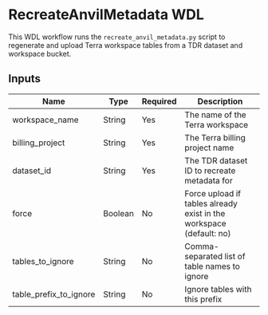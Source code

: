 # RecreateAnvilMetadata WDL

This WDL workflow runs the `recreate_anvil_metadata.py` script to regenerate and upload Terra workspace tables from a TDR dataset and workspace bucket.

## Inputs

| Name                   | Type      | Required | Description                                                        |
|------------------------|-----------|----------|--------------------------------------------------------------------|
| workspace_name         | String    | Yes      | The name of the Terra workspace                                    |
| billing_project        | String    | Yes      | The Terra billing project name                                     |
| dataset_id             | String    | Yes      | The TDR dataset ID to recreate metadata for                        |
| force                  | Boolean   | No       | Force upload if tables already exist in the workspace (default: no) |
| tables_to_ignore       | String    | No       | Comma-separated list of table names to ignore                      |
| table_prefix_to_ignore | String    | No       | Ignore tables with this prefix                                     |
